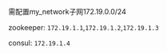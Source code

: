 需配置my_network子网172.19.0.0/24

zookeeper: `172.19.1.1`,`172.19.1.2`,`172.19.1.3`

consul: `172.19.1.4`